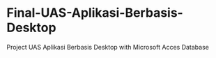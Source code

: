 # Final-UAS-Aplikasi-Berbasis-Desktop
Project UAS Aplikasi Berbasis Desktop with Microsoft Acces Database
